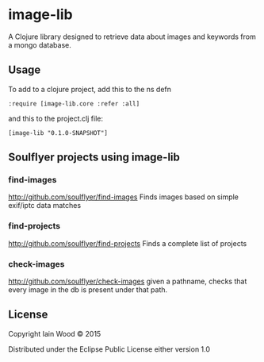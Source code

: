 # image-lib

A Clojure library designed to retrieve data about images and keywords from a mongo database.

## Usage

To add to a clojure project, add this to the ns defn

    :require [image-lib.core :refer :all]

and this to the project.clj file:

    [image-lib "0.1.0-SNAPSHOT"]
    
## Soulflyer projects using image-lib

### find-images
http://github.com/soulflyer/find-images
Finds images based on simple exif/iptc data matches

### find-projects
http://github.com/soulflyer/find-projects
Finds a complete list of projects

### check-images
http://github.com/soulflyer/check-images
given a pathname, checks that every image in the db is present under that path.

## License

Copyright Iain Wood © 2015

Distributed under the Eclipse Public License either version 1.0 
